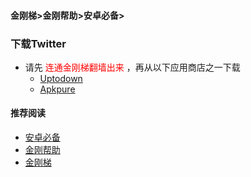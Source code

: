 #### 金刚梯>金刚帮助>安卓必备>
### 下载Twitter

- 请先<font color="Red"> 连通金刚梯翻墙出来 </font>，再从以下应用商店之一下载
  - [Uptodown](https://youtube.cn.uptodown.com/android/download)
  - [Apkpure]()


#### 推荐阅读
- [安卓必备](https://a2zitpro.github.io/web/greenhandtools)
- [金刚帮助](https://a2zitpro.github.io/web/list_helpkkvpn)
- [金刚梯](https://a2zitpro.github.io/web/dlb)

